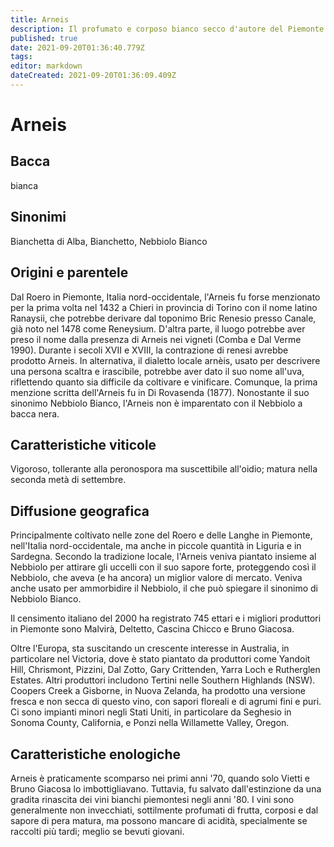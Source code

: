 ```yaml
---
title: Arneis
description: Il profumato e corposo bianco secco d'autore del Piemonte
published: true
date: 2021-09-20T01:36:40.779Z
tags: 
editor: markdown
dateCreated: 2021-09-20T01:36:09.409Z
---
```


# Arneis

## Bacca


bianca

## Sinonimi







Bianchetta di Alba, Bianchetto, Nebbiolo Bianco

## Origini e parentele

Dal Roero in Piemonte, Italia nord-occidentale, l'Arneis fu forse menzionato per la prima volta nel 1432 a Chieri in provincia di Torino con il nome latino Ranaysii, che potrebbe derivare dal toponimo Bric Renesio presso Canale, già noto nel 1478 come Reneysium. D'altra parte, il luogo potrebbe aver preso il nome dalla presenza di Arneis nei vigneti (Comba e Dal Verme 1990). Durante i secoli XVII e XVIII, la contrazione di renesi avrebbe prodotto Arneis. In alternativa, il dialetto locale arnèis, usato per descrivere una persona scaltra e irascibile, potrebbe aver dato il suo nome all'uva, riflettendo quanto sia difficile da coltivare e vinificare. Comunque, la prima menzione scritta dell'Arneis fu in Di Rovasenda (1877). Nonostante il suo sinonimo Nebbiolo Bianco, l'Arneis non è imparentato con il Nebbiolo a bacca nera.

## Caratteristiche viticole

Vigoroso, tollerante alla peronospora ma suscettibile all'oidio; matura nella seconda metà di settembre.

## Diffusione geografica

Principalmente coltivato nelle zone del Roero e delle Langhe in Piemonte, nell'Italia nord-occidentale, ma anche in piccole quantità in Liguria e in Sardegna. Secondo la tradizione locale, l'Arneis veniva piantato insieme al Nebbiolo per attirare gli uccelli con il suo sapore forte, proteggendo così il Nebbiolo, che aveva (e ha ancora) un miglior valore di mercato. Veniva anche usato per ammorbidire il Nebbiolo, il che può spiegare il sinonimo di Nebbiolo Bianco.



Il censimento italiano del 2000 ha registrato 745 ettari e i migliori produttori in Piemonte sono Malvirà, Deltetto, Cascina Chicco e Bruno Giacosa.

Oltre l'Europa, sta suscitando un crescente interesse in Australia, in particolare nel Victoria, dove è stato piantato da produttori come Yandoit Hill, Chrismont, Pizzini, Dal Zotto, Gary Crittenden, Yarra Loch e Rutherglen Estates. Altri produttori includono Tertini nelle Southern Highlands (NSW). Coopers Creek a Gisborne, in Nuova Zelanda, ha prodotto una versione fresca e non secca di questo vino, con sapori floreali e di agrumi fini e puri. Ci sono impianti minori negli Stati Uniti, in particolare da Seghesio in Sonoma County, California, e Ponzi nella Willamette Valley, Oregon.

## Caratteristiche enologiche

Arneis è praticamente scomparso nei primi anni '70, quando solo Vietti e Bruno Giacosa lo imbottigliavano. Tuttavia, fu salvato dall'estinzione da una gradita rinascita dei vini bianchi piemontesi negli anni '80. I vini sono generalmente non invecchiati, sottilmente profumati di frutta, corposi e dal sapore di pera matura, ma possono mancare di acidità, specialmente se raccolti più tardi; meglio se bevuti giovani.







